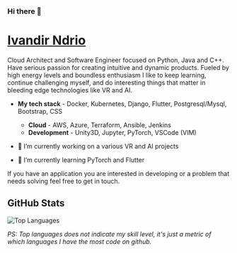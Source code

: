 ### Hi there 👋

# <a href = https://ivandir.com/> Ivandir Ndrio </a> 
Cloud Architect and Software Engineer focused on Python, Java and C++. Have serious passion for creating intuitive and dynamic products. Fueled by high energy levels and boundless enthusiasm I like to keep learning, continue challenging myself, and do interesting things that matter in bleeding edge technologies like VR and AI.

- **My tech stack** - Docker, Kubernetes, Django, Flutter, Postgresql/Mysql, Bootstrap, CSS
  - **Cloud** - AWS, Azure, Terraform, Ansible, Jenkins
  - **Development** - Unity3D, Jupyter, PyTorch, VSCode (VIM)

- 🔭 I’m currently working on a various VR and AI projects
- 🌱 I’m currently learning PyTorch and Flutter

If you have an application you are interested in developing or a problem that needs solving feel free to get in touch.

## GitHub Stats
<!--
![Ivandir's GitHub stats](https://github-readme-stats.vercel.app/api?username=ivandir&show_icons=&private_count=true)
-->
![Top Languages](https://github-readme-stats.vercel.app/api/top-langs/?username=ivandir&layout=compact)

*PS: Top languages does not indicate my skill level, it's just a metric of which languages I have the most code on github.*

<!--
**ivandir/ivandir** is a ✨ _special_ ✨ repository because its `README.md` (this file) appears on your GitHub profile.

Here are some ideas to get you started:

- 🔭 I’m currently working on ...
- 🌱 I’m currently learning ...
- 👯 I’m looking to collaborate on ...
- 🤔 I’m looking for help with ...
- 💬 Ask me about ...
- 📫 How to reach me: ...
- 😄 Pronouns: ...
- ⚡ Fun fact: ...
-->

